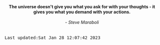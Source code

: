 
<div align="center"><b><span>The universe doesn't give you what you ask for with your thoughts - it gives you what you demand with your actions.</span></b><br><br><i> - Steve Maraboli</i></div>
<br><br><kbd>Last updated:Sat Jan 28 12:07:42 2023</kbd>